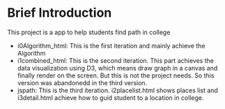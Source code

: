 # Brief Introduction
This project is a app to help students find path in college 
* i0Algorithm_html:  This is the first iteration and mainly achieve the Algorithm 
* i1combined_html:  This is the second iteration.  This part achieves the data visualization using D3, which means draw graph in a canvas and finally render on the screen. But this is not the project needs. So this version was abandonedd  in the third version. 
* jspath: This is the third iteration.  i2placelist.html shows places list and i3detail.html achieve how to guid student to a location in college.

